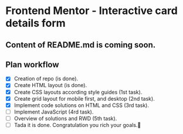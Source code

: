 
# Frontend Mentor - Interactive card details form

## Content of README.md  is coming soon.

## Plan workflow

- [x] Creation of repo (is done).
- [x] Create HTML layout (is done).
- [x] Create CSS layouts according style guides (1st task).
- [x] Create grid layout for mobile first, and desktop (2nd task).
- [x] Implement code solutions on HTML and CSS (3rd task).
- [ ] Implement JavaScript (4rd task).
- [ ] Overview of solutions and RWD (5th task).
- [ ] Tada it is done. Congratulation you rich your goals.🎉
